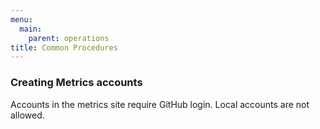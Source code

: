 ```yaml
---
menu:
  main:
    parent: operations
title: Common Procedures
---
```


### Creating Metrics accounts

Accounts in the metrics site require GitHub login. Local accounts are not allowed.

